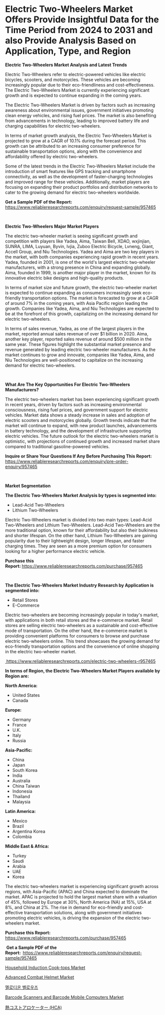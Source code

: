 <p><h1>Electric Two-Wheelers Market Offers Provide Insightful Data for the Time Period from 2024 to 2031 and also Provide Analysis Based on Application, Type, and Region</h1></p><p><strong>Electric Two-Wheelers Market Analysis and Latest Trends</strong></p>
<p><p>Electric Two-Wheelers refer to electric-powered vehicles like electric bicycles, scooters, and motorcycles. These vehicles are becoming increasingly popular due to their eco-friendliness and cost-effectiveness. The Electric Two-Wheelers Market is currently experiencing significant growth and is expected to continue expanding in the coming years.</p><p>The Electric Two-Wheelers Market is driven by factors such as increasing awareness about environmental issues, government initiatives promoting clean energy vehicles, and rising fuel prices. The market is also benefiting from advancements in technology, leading to improved battery life and charging capabilities for electric two-wheelers.</p><p>In terms of market growth analysis, the Electric Two-Wheelers Market is projected to grow at a CAGR of 10.1% during the forecast period. This growth can be attributed to an increasing consumer preference for sustainable transportation options, along with the convenience and affordability offered by electric two-wheelers.</p><p>Some of the latest trends in the Electric Two-Wheelers Market include the introduction of smart features like GPS tracking and smartphone connectivity, as well as the development of faster-charging technologies and improved range for these vehicles. Additionally, market players are focusing on expanding their product portfolios and distribution networks to cater to the growing demand for electric two-wheelers worldwide.</p></p>
<p><strong>Get a Sample PDF of the Report:&nbsp;</strong> <a href="https://www.reliableresearchreports.com/enquiry/request-sample/957465">https://www.reliableresearchreports.com/enquiry/request-sample/957465</a></p>
<p>&nbsp;</p>
<p><strong>Electric Two-Wheelers Major Market Players</strong></p>
<p><p>The electric two-wheeler market is seeing significant growth and competition with players like Yadea, Aima, Taiwan Bell, XDAO, wxjinjian, SUNRA, LIMA, Luyuan, Byvin, lvjia, Zuboo Electric Bicycle, Lvneng, Giant, Accell Group, and Niu Technologies. Yadea and Aima are two key players in the market, with both companies experiencing rapid growth in recent years. Yadea, founded in 2001, is one of the world's largest electric two-wheeler manufacturers, with a strong presence in China and expanding globally. Aima, founded in 1999, is another major player in the market, known for its innovative electric bike designs and high-quality products.</p><p>In terms of market size and future growth, the electric two-wheeler market is expected to continue expanding as consumers increasingly seek eco-friendly transportation options. The market is forecasted to grow at a CAGR of around 7% in the coming years, with Asia Pacific region leading the growth. Companies like Yadea, Aima, and Niu Technologies are expected to be at the forefront of this growth, capitalizing on the increasing demand for electric two-wheelers.</p><p>In terms of sales revenue, Yadea, as one of the largest players in the market, reported annual sales revenue of over $1 billion in 2020. Aima, another key player, reported sales revenue of around $500 million in the same year. These figures highlight the substantial market presence and revenue generated by leading electric two-wheeler manufacturers. As the market continues to grow and innovate, companies like Yadea, Aima, and Niu Technologies are well-positioned to capitalize on the increasing demand for electric two-wheelers.</p></p>
<p>&nbsp;</p>
<p><strong>What Are The Key Opportunities For Electric Two-Wheelers Manufacturers?</strong></p>
<p><p>The electric two-wheelers market has been experiencing significant growth in recent years, driven by factors such as increasing environmental consciousness, rising fuel prices, and government support for electric vehicles. Market data shows a steady increase in sales and adoption of electric scooters and motorcycles globally. Growth trends indicate that the market will continue to expand, with new product launches, advancements in battery technology, and the development of infrastructure supporting electric vehicles. The future outlook for the electric two-wheelers market is optimistic, with projections of continued growth and increased market share compared to traditional gasoline-powered vehicles.</p></p>
<p><strong>Inquire or Share Your Questions If Any Before Purchasing This Report:</strong> <a href="https://www.reliableresearchreports.com/enquiry/pre-order-enquiry/957465">https://www.reliableresearchreports.com/enquiry/pre-order-enquiry/957465</a></p>
<p>&nbsp;</p>
<p><strong>Market Segmentation</strong></p>
<p><strong>The Electric Two-Wheelers Market Analysis by types is segmented into:</strong></p>
<p><ul><li>Lead-Acid Two-Wheelers</li><li>Lithium Two-Wheelers</li></ul></p>
<p><p>Electric Two-Wheelers market is divided into two main types: Lead-Acid Two-Wheelers and Lithium Two-Wheelers. Lead-Acid Two-Wheelers are the more traditional option, known for their affordability but also their bulkiness and shorter lifespan. On the other hand, Lithium Two-Wheelers are gaining popularity due to their lightweight design, longer lifespan, and faster charging times. They are seen as a more premium option for consumers looking for a higher performance electric vehicle.</p></p>
<p><strong>Purchase this Report:&nbsp;</strong><a href="https://www.reliableresearchreports.com/purchase/957465">https://www.reliableresearchreports.com/purchase/957465</a></p>
<p>&nbsp;</p>
<p><strong>The Electric Two-Wheelers Market Industry Research by Application is segmented into:</strong></p>
<p><ul><li>Retail Stores</li><li>E-Commerce</li></ul></p>
<p><p>Electric two-wheelers are becoming increasingly popular in today's market, with applications in both retail stores and the e-commerce market. Retail stores are selling electric two-wheelers as a sustainable and cost-effective mode of transportation. On the other hand, the e-commerce market is providing convenient platforms for consumers to browse and purchase electric two-wheelers online. This trend showcases the growing demand for eco-friendly transportation options and the convenience of online shopping in the electric two-wheeler market.</p></p>
<p><a href="https://www.reliableresearchreports.com/electric-two-wheelers-r957465">&nbsp;https://www.reliableresearchreports.com/electric-two-wheelers-r957465</a></p>
<p><strong>In terms of Region, the Electric Two-Wheelers Market Players available by Region are:</strong></p>
<p>
    <p> <strong> North America: </strong>
        <ul>
            <li>United States</li>
            <li>Canada</li>
        </ul>
        </p> 
    <p> <strong> Europe: </strong>
        <ul>
            <li>Germany</li>
            <li>France</li>
            <li>U.K.</li>
            <li>Italy</li>
            <li>Russia</li>
        </ul>
        </p> 
    <p> <strong> Asia-Pacific: </strong>
        <ul>
            <li>China</li>
            <li>Japan</li>
            <li>South Korea</li>
            <li>India</li>
            <li>Australia</li>
            <li>China Taiwan</li>
            <li>Indonesia</li>
            <li>Thailand</li>
            <li>Malaysia</li>
        </ul>
        </p> 
    <p> <strong> Latin America: </strong>
        <ul>
            <li>Mexico</li>
            <li>Brazil</li>
            <li>Argentina Korea</li>
            <li>Colombia</li>
        </ul>
        </p> 
    <p> <strong> Middle East & Africa: </strong>
        <ul>
            <li>Turkey</li>
            <li>Saudi</li>
            <li>Arabia</li>
            <li>UAE</li>
            <li>Korea</li>
        </ul>
    </p>
    </p>
<p><p>The electric two-wheelers market is experiencing significant growth across regions, with Asia-Pacific (APAC) and China expected to dominate the market. APAC is projected to hold the largest market share with a valuation of 45%, followed by Europe at 30%, North America (NA) at 15%, USA at 8%, and China at 2%. The rise in demand for eco-friendly and cost-effective transportation solutions, along with government initiatives promoting electric vehicles, is driving the expansion of the electric two-wheelers market.</p></p>
<p><strong>Purchase this Report: </strong><a href="https://www.reliableresearchreports.com/purchase/957465">https://www.reliableresearchreports.com/purchase/957465</a></p>
<p>&nbsp;<strong>Get a Sample PDF of the Report:&nbsp;&nbsp;</strong><a href="https://www.reliableresearchreports.com/enquiry/request-sample/957465">https://www.reliableresearchreports.com/enquiry/request-sample/957465</a></p>
<p><strong></strong></p>
<p><p><a href="https://github.com/RickHolmes3/Market-Research-Report-List-6/blob/main/household-induction-cook-tops-market.md">Household Induction Cook-tops Market</a></p><p><a href="https://issuu.com/reportprime-2/docs/advanced-combat-helmet-market-size-_ea3ddf5466942b">Advanced Combat Helmet Market</a></p><p><a href="https://medium.com/@nargishussain12/%EB%A9%9C%EB%A1%9C%EB%94%94%EC%96%B8-%EB%B2%A8%EB%A1%9C%EC%9A%B0-%EC%8B%9C%EC%9E%A5-%EC%98%88%EC%B8%A1-2024%EB%85%84%EB%B6%80%ED%84%B0-2031%EB%85%84%EA%B9%8C%EC%A7%80%EC%9D%98-%EA%B8%80%EB%A1%9C%EB%B2%8C-%EC%8B%9C%EC%9E%A5-%EB%8F%99%ED%96%A5%EA%B3%BC-%EB%B6%84%EC%84%9D%EC%9D%84-%EB%8B%A4%EB%A3%AC-186-%ED%8E%98%EC%9D%B4%EC%A7%80%EA%B0%80-%EC%9E%88%EC%8A%B5%EB%8B%88%EB%8B%A4-895412633df4">멜로디온 벨로우즈</a></p><p><a href="https://issuu.com/reportprime-2/docs/barcode-scanners-and-barcode-mobile_d10a750bf80100">Barcode Scanners and Barcode Mobile Computers Market</a></p><p><a href="https://medium.com/@camron674/%E7%86%B1%E8%B2%BB%E9%85%8D%E5%88%86%E5%99%A8-hca-%E5%B8%82%E5%A0%B4-%E3%82%B0%E3%83%AD%E3%83%BC%E3%83%90%E3%83%AB%E5%B8%82%E5%A0%B4%E5%8B%95%E5%90%91%E3%81%A8%E5%B8%82%E5%A0%B4%E4%BA%88%E6%B8%AC-2024%E5%B9%B4-2031%E5%B9%B4-012ac3274479">熱コストアロケーター (HCA)</a></p></p>